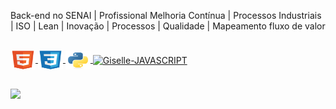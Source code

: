Back-end no SENAI | Profissional Melhoria Contínua | Processos Industriais | ISO | Lean | Inovação | Processos | Qualidade | Mapeamento fluxo de valor 

<div align="left">
  <a href="[https://github.com/gidaher/Gidaher/edit/main/README.md]">
</div>

<div style="display: inline_block"><br>
  <img align="center" alt="Giselle-HTML" height="30" width="40" src="https://raw.githubusercontent.com/devicons/devicon/master/icons/html5/html5-original.svg">
  <img align="center" alt="Giselle-CSS" height="30" width="40" src="https://raw.githubusercontent.com/devicons/devicon/master/icons/css3/css3-original.svg">
  <img align="center" alt="Giselle-PYTHON" height="30" width="40" src="https://raw.githubusercontent.com/devicons/devicon/master/icons/python/python-original.svg"> 
<img align="center" alt="Giselle-JAVASCRIPT" height="30" width="40" src="https://raw.githubusercontent.com/devicons/devicon/master/icons/javascript/javasript-original.svg">
 
 </div>
<br>

<div>

 <a href="https://www.linkedin.com/in/gi-daher-a94733256/" target="_blank"><img src="https://img.shields.io/badge/-LinkedIn-%230077B5?style=for-the-badge&logo=linkedin&logoColor=white" target="_blank"></a> 
 </div>
